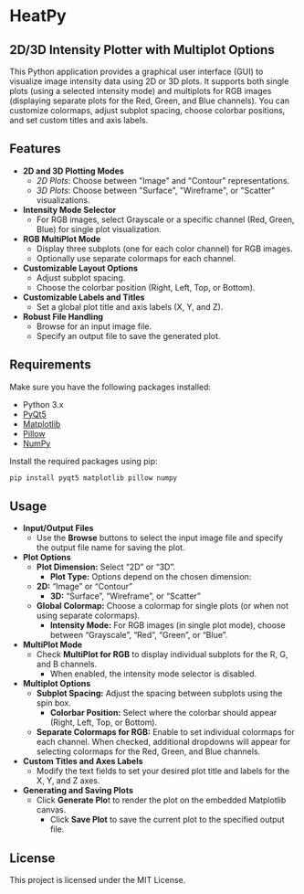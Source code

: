 # HeatPy
## 2D/3D Intensity Plotter with Multiplot Options

This Python application provides a graphical user interface (GUI) to visualize image intensity data using 2D or 3D plots. It supports both single plots (using a selected intensity mode) and multiplots for RGB images (displaying separate plots for the Red, Green, and Blue channels). You can customize colormaps, adjust subplot spacing, choose colorbar positions, and set custom titles and axis labels.

## Features

- **2D and 3D Plotting Modes**
  - *2D Plots*: Choose between "Image" and "Contour" representations.
  - *3D Plots*: Choose between "Surface", "Wireframe", or "Scatter" visualizations.
- **Intensity Mode Selector**
  - For RGB images, select Grayscale or a specific channel (Red, Green, Blue) for single plot visualization.
- **RGB MultiPlot Mode**
  - Display three subplots (one for each color channel) for RGB images.
  - Optionally use separate colormaps for each channel.
- **Customizable Layout Options**
  - Adjust subplot spacing.
  - Choose the colorbar position (Right, Left, Top, or Bottom).
- **Customizable Labels and Titles**
  - Set a global plot title and axis labels (X, Y, and Z).
- **Robust File Handling**
  - Browse for an input image file.
  - Specify an output file to save the generated plot.

## Requirements

Make sure you have the following packages installed:

- Python 3.x
- [PyQt5](https://pypi.org/project/PyQt5/)
- [Matplotlib](https://pypi.org/project/matplotlib/)
- [Pillow](https://pypi.org/project/Pillow/)
- [NumPy](https://pypi.org/project/numpy/)

Install the required packages using pip:

```bash
pip install pyqt5 matplotlib pillow numpy
```

 ## Usage
- **Input/Output Files**
  - Use the **Browse** buttons to select the input image file and specify the output file name for saving the plot.
- **Plot Options**
  - **Plot Dimension:** Select “2D” or “3D”.
	- **Plot Type:** Options depend on the chosen dimension:
  - **2D:** “Image” or “Contour”
	- **3D:** “Surface”, “Wireframe”, or “Scatter”
  - **Global Colormap:** Choose a colormap for single plots (or when not using separate colormaps).
	- **Intensity Mode:** For RGB images (in single plot mode), choose between “Grayscale”, “Red”, “Green”, or “Blue”.
- **MultiPlot Mode**
  - Check **MultiPlot for RGB** to display individual subplots for the R, G, and B channels.
	- When enabled, the intensity mode selector is disabled.
- **Multiplot Options**
  - **Subplot Spacing:** Adjust the spacing between subplots using the spin box.
	- **Colorbar Position:** Select where the colorbar should appear (Right, Left, Top, or Bottom).
  - **Separate Colormaps for RGB:** Enable to set individual colormaps for each channel. When checked, additional dropdowns will appear for selecting colormaps for the Red, Green, and Blue channels.
- **Custom Titles and Axes Labels**
  - Modify the text fields to set your desired plot title and labels for the X, Y, and Z axes.
- **Generating and Saving Plots**
  - Click **Generate Plo**t to render the plot on the embedded Matplotlib canvas.
	- Click **Save Plot** to save the current plot to the specified output file.
    
 ## License
This project is licensed under the MIT License.

